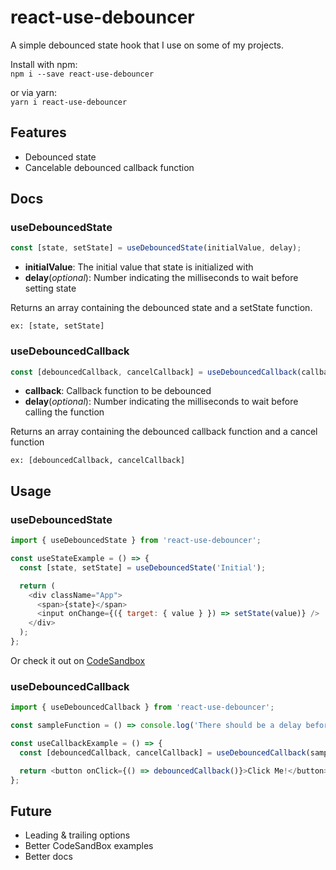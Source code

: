 # react-use-debouncer

A simple debounced state hook that I use on some of my projects.

Install with npm:<br/>
`npm i --save react-use-debouncer`

or via yarn:<br/>
`yarn i react-use-debouncer`

## Features

- Debounced state
- Cancelable debounced callback function

## Docs

### useDebouncedState

```javascript
const [state, setState] = useDebouncedState(initialValue, delay);
```

- **initialValue**: The initial value that state is initialized with
- **delay**(_optional_): Number indicating the milliseconds to wait before setting state

Returns an array containing the debounced state and a setState function.

`ex: [state, setState]`

### useDebouncedCallback

```javascript
const [debouncedCallback, cancelCallback] = useDebouncedCallback(callback, delay);
```

- **callback**: Callback function to be debounced
- **delay**(_optional_): Number indicating the milliseconds to wait before calling the function

Returns an array containing the debounced callback function and a cancel function

`ex: [debouncedCallback, cancelCallback]`

## Usage

### useDebouncedState

```javascript
import { useDebouncedState } from 'react-use-debouncer';

const useStateExample = () => {
  const [state, setState] = useDebouncedState('Initial');

  return (
    <div className="App">
      <span>{state}</span>
      <input onChange={({ target: { value } }) => setState(value)} />
    </div>
  );
};
```

Or check it out on [CodeSandbox](https://codesandbox.io/embed/hardcore-goodall-iiwym?fontsize=14&hidenavigation=1&theme=dark)

### useDebouncedCallback

```javascript
import { useDebouncedCallback } from 'react-use-debouncer';

const sampleFunction = () => console.log('There should be a delay before I appear!');

const useCallbackExample = () => {
  const [debouncedCallback, cancelCallback] = useDebouncedCallback(sampleFunction);

  return <button onClick={() => debouncedCallback()}>Click Me!</button>;
};
```

## Future

- Leading & trailing options
- Better CodeSandBox examples
- Better docs
